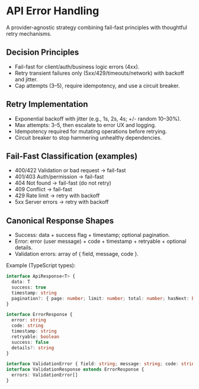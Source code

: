 # API Error Handling

A provider-agnostic strategy combining fail-fast principles with thoughtful retry mechanisms.

## Decision Principles
- Fail-fast for client/auth/business logic errors (4xx).
- Retry transient failures only (5xx/429/timeouts/network) with backoff and jitter.
- Cap attempts (3–5), require idempotency, and use a circuit breaker.

## Retry Implementation
- Exponential backoff with jitter (e.g., 1s, 2s, 4s; +/- random 10–30%).
- Max attempts: 3–5, then escalate to error UX and logging.
- Idempotency required for mutating operations before retrying.
- Circuit breaker to stop hammering unhealthy dependencies.

## Fail-Fast Classification (examples)
- 400/422 Validation or bad request → fail-fast
- 401/403 Auth/permission → fail-fast
- 404 Not found → fail-fast (do not retry)
- 409 Conflict → fail-fast
- 429 Rate limit → retry with backoff
- 5xx Server errors → retry with backoff

## Canonical Response Shapes
- Success: data + success flag + timestamp; optional pagination.
- Error: error (user message) + code + timestamp + retryable + optional details.
- Validation errors: array of { field, message, code }.

Example (TypeScript types):
```ts
interface ApiResponse<T> {
  data: T
  success: true
  timestamp: string
  pagination?: { page: number; limit: number; total: number; hasNext: boolean }
}

interface ErrorResponse {
  error: string
  code: string
  timestamp: string
  retryable: boolean
  success: false
  details?: string
}

interface ValidationError { field: string; message: string; code: string }
interface ValidationResponse extends ErrorResponse {
  errors: ValidationError[]
}
```
